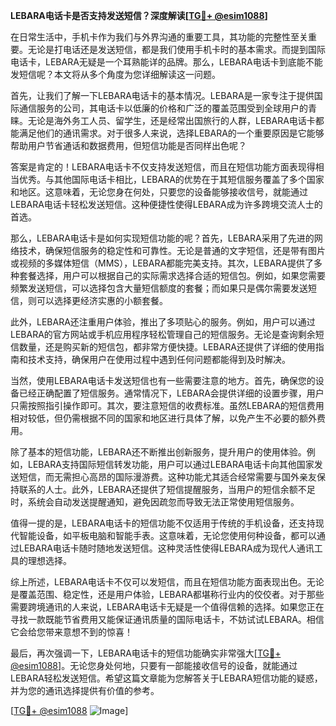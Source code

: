 **LEBARA电话卡是否支持发送短信？深度解读[[TG💪+ @esim1088](https://t.me/s/esim1088)]**

在日常生活中，手机卡作为我们与外界沟通的重要工具，其功能的完整性至关重要。无论是打电话还是发送短信，都是我们使用手机卡时的基本需求。而提到国际电话卡，LEBARA无疑是一个耳熟能详的品牌。那么，LEBARA电话卡到底能不能发短信呢？本文将从多个角度为您详细解读这一问题。

首先，让我们了解一下LEBARA电话卡的基本情况。LEBARA是一家专注于提供国际通信服务的公司，其电话卡以低廉的价格和广泛的覆盖范围受到全球用户的青睐。无论是海外务工人员、留学生，还是经常出国旅行的人群，LEBARA电话卡都能满足他们的通讯需求。对于很多人来说，选择LEBARA的一个重要原因是它能够帮助用户节省通话和数据费用，但短信功能是否同样出色呢？

答案是肯定的！LEBARA电话卡不仅支持发送短信，而且在短信功能方面表现得相当优秀。与其他国际电话卡相比，LEBARA的优势在于其短信服务覆盖了多个国家和地区。这意味着，无论您身在何处，只要您的设备能够接收信号，就能通过LEBARA电话卡轻松发送短信。这种便捷性使得LEBARA成为许多跨境交流人士的首选。

那么，LEBARA电话卡是如何实现短信功能的呢？首先，LEBARA采用了先进的网络技术，确保短信服务的稳定性和可靠性。无论是普通的文字短信，还是带有图片或视频的多媒体短信（MMS），LEBARA都能完美支持。其次，LEBARA提供了多种套餐选择，用户可以根据自己的实际需求选择合适的短信包。例如，如果您需要频繁发送短信，可以选择包含大量短信额度的套餐；而如果只是偶尔需要发送短信，则可以选择更经济实惠的小额套餐。

此外，LEBARA还注重用户体验，推出了多项贴心的服务。例如，用户可以通过LEBARA的官方网站或手机应用程序轻松管理自己的短信服务。无论是查询剩余短信数量，还是购买新的短信包，都非常方便快捷。LEBARA还提供了详细的使用指南和技术支持，确保用户在使用过程中遇到任何问题都能得到及时解决。

当然，使用LEBARA电话卡发送短信也有一些需要注意的地方。首先，确保您的设备已经正确配置了短信服务。通常情况下，LEBARA会提供详细的设置步骤，用户只需按照指引操作即可。其次，要注意短信的收费标准。虽然LEBARA的短信费用相对较低，但仍需根据不同的国家和地区进行具体了解，以免产生不必要的额外费用。

除了基本的短信功能，LEBARA还不断推出创新服务，提升用户的使用体验。例如，LEBARA支持国际短信转发功能，用户可以通过LEBARA电话卡向其他国家发送短信，而无需担心高昂的国际漫游费。这种功能尤其适合经常需要与国外亲友保持联系的人士。此外，LEBARA还提供了短信提醒服务，当用户的短信余额不足时，系统会自动发送提醒通知，避免因疏忽而导致无法正常使用短信服务。

值得一提的是，LEBARA电话卡的短信功能不仅适用于传统的手机设备，还支持现代智能设备，如平板电脑和智能手表。这意味着，无论您使用何种设备，都可以通过LEBARA电话卡随时随地发送短信。这种灵活性使得LEBARA成为现代人通讯工具的理想选择。

综上所述，LEBARA电话卡不仅可以发短信，而且在短信功能方面表现出色。无论是覆盖范围、稳定性，还是用户体验，LEBARA都堪称行业内的佼佼者。对于那些需要跨境通讯的人来说，LEBARA电话卡无疑是一个值得信赖的选择。如果您正在寻找一款既能节省费用又能保证通讯质量的国际电话卡，不妨试试LEBARA。相信它会给您带来意想不到的惊喜！

最后，再次强调一下，LEBARA电话卡的短信功能确实非常强大[[TG💪+ @esim1088](https://t.me/s/esim1088)]。无论您身处何地，只要有一部能接收信号的设备，就能通过LEBARA轻松发送短信。希望这篇文章能为您解答关于LEBARA短信功能的疑惑，并为您的通讯选择提供有价值的参考。

[[TG💪+ @esim1088](https://t.me/s/esim1088) ![Image](https://i.postimg.cc/4NQfJmqS/Snipaste-2025-05-13-00-14-12.png)]